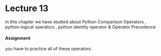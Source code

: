 # Lecture 13

in this chapter we have studied about Python Comparison Operators , python logical operators , python identity operator & Operator Precedence


#### Assignment 

you have to practice all of these operators.


